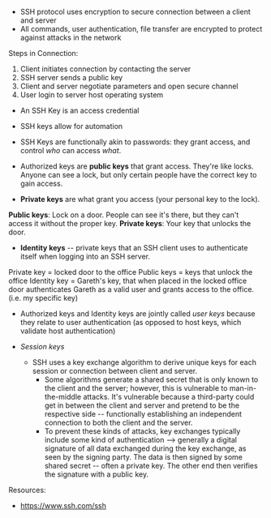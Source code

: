 - SSH protocol uses encryption to secure connection between a client and server
- All commands, user authentication, file transfer are encrypted to protect against attacks in the network

Steps in Connection:

1. Client initiates connection by contacting the server
2. SSH server sends a public key
3. Client and server negotiate parameters and open secure channel
4. User login to server host operating system

- An SSH Key is an access credential
- SSH keys allow for automation
- SSH Keys are functionally akin to passwords: they grant access, and control *who* can access *what*.

- Authorized keys are **public keys** that grant access. They're like locks. Anyone can see a lock, but only certain people have the correct key to gain access.
- **Private keys** are what grant you access (your personal key to the lock).

**Public keys**: Lock on a door. People can see it's there, but they can't access it without the proper key.
**Private keys**: Your key that unlocks the door.

- **Identity keys** -- private keys that an SSH client uses to authenticate itself when logging into an SSH server.

Private key = locked door to the office
Public keys = keys that unlock the office
Identity key = Gareth's key, that when placed in the locked office door authenticates Gareth as a valid user and grants access to the office. (i.e. my specific key)

- Authorized keys and Identity keys are jointly called *user keys* because they relate to user authentication (as opposed to host keys, which validate host authentication)

- *Session keys*
  - SSH uses a key exchange algorithm to derive unique keys for each session or connection between client and server.
    - Some algorithms generate a shared secret that is only known to the client and the server; however, this is vulnerable to man-in-the-middle attacks. It's vulnerable because a third-party could get in between the client and server and pretend to be the respective side -- functionally establishing an independent connection to both the client and the server.
    - To prevent these kinds of attacks, key exchanges typically include some kind of authentication --> generally a digital signature of all data exchanged during the key exchange, as seen by the signing party. The data is then signed by some shared secret -- often a private key. The other end then verifies the signature with a public key.






Resources:
- https://www.ssh.com/ssh